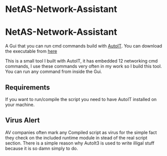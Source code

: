 # NetAS-Network-Assistant
# NetAS-Network-Assistant
A Gui that you can run cmd commands build with [AutoIT](https://www.autoitscript.com/site/autoit/). You can download the executable from [here](https://github.com/Gexos/NetAS-Network-Assistant/releases)

This is a small tool I built with AutoIT, it has embedded 12 networking cmd commands, I use these commands very often in my work so I build this tool. You can run any command from inside the Gui.
## Requirements
If you want to run/compile the script you need to have AutoIT installed on your machine.
## Virus Alert
AV companies often mark any Compiled script as virus for the simple fact they check on the included runtime module in stead of the real script section.
There is a simple reason why AutoIt3 is used to write illigal stuff because it is so damn simply to do.


